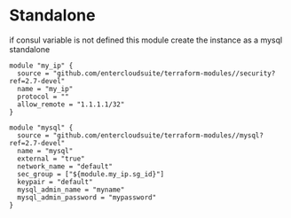 # Standalone
if consul variable is not defined this module create the instance as a mysql standalone

```
module "my_ip" {
  source = "github.com/entercloudsuite/terraform-modules//security?ref=2.7-devel"
  name = "my_ip"
  protocol = ""
  allow_remote = "1.1.1.1/32"
}

module "mysql" {
  source = "github.com/entercloudsuite/terraform-modules//mysql?ref=2.7-devel"
  name = "mysql"
  external = "true"
  network_name = "default"
  sec_group = ["${module.my_ip.sg_id}"]
  keypair = "default"
  mysql_admin_name = "myname"
  mysql_admin_password = "mypassword"
}
```
